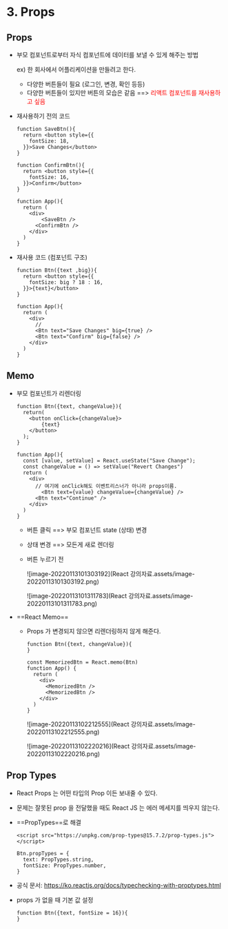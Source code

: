 # 3. Props

## Props

- 부모 컴포넌트로부터 자식 컴포넌트에 데이터를 보낼 수 있게 해주는 방법

  ex) 한 회사에서 어플리케이션을 만들려고 한다.

  	- 다양한 버튼들이 필요 (로그인, 변경, 확인 등등)
  	- 다양한 버튼들이 있지만 버튼의 모습은 같음 ==> <span style="color:red">리액트 컴포넌트를 재사용하고 싶음</span>

- 재사용하기 전의 코드

  ```react
  function SaveBtn(){
    return <button style={{
      fontSize: 18,
    }}>Save Changes</button>
  }
  
  function ConfirmBtn(){
    return <button style={{
      fontSize: 16,
    }}>Confirm</button>
  }
  
  function App(){
    return (
      <div>
     	  <SaveBtn />
        <ConfirmBtn />
      </div>
    )
  }
  ```

- 재사용 코드 (컴포넌트 구조)

  ```react
  function Btn({text ,big}){
    return <button style={{
      fontSize: big ? 18 : 16,
    }}>{text}</button>
  }
  
  function App(){
    return (
      <div>
        //   
        <Btn text="Save Changes" big={true} />
        <Btn text="Confirm" big={false} />
      </div>
    )
  }
  ```





## Memo

- 부모 컴포넌트가 리렌더링

  ```react
  function Btn({text, changeValue}){
    return(
      <button onClick={changeValue}>
     	  {text}
      </button>
    );
  }
  
  function App(){
    const [value, setValue] = React.useState("Save Change");
    const changeValue = () => setValue("Revert Changes")
    return (
      <div>
        // 여기에 onClick해도 이벤트리스너가 아니라 props이름.
     	  <Btn text={value} changeValue={changeValue} />
        <Btn text="Continue" />
      </div>
    )
  }
  ```

  - 버튼 클릭 ==> 부모 컴포넌트 state (상태) 변경

  - 상태 변경 ==> 모든게 새로 렌더링

  - 버튼 누르기 전

    ![image-20220113101303192](React 강의자료.assets/image-20220113101303192.png)

    ![image-20220113101311783](React 강의자료.assets/image-20220113101311783.png)

- ==React Memo==

  - Props 가 변경되지 않으면 리렌더링하지 않게 해준다.

    ```react
    function Btn({text, changeValue}){
    }
    
    const MemorizedBtn = React.memo(Btn)
    function App() {
      return (
        <div>
          <MemorizedBtn />
          <MemorizedBtn />
        </div>
      )
    }
    ```

    ![image-20220113102212555](React 강의자료.assets/image-20220113102212555.png)

    ![image-20220113102220216](React 강의자료.assets/image-20220113102220216.png)





## Prop Types

- React Props 는 어떤 타입의 Prop 이든 보내줄 수 있다.

- 문제는 잘못된 prop 을 전달했을 때도 React JS 는 에러 메세지를 띄우지 않는다.

- ==PropTypes==로 해결

  ```react
  <script src="https://unpkg.com/prop-types@15.7.2/prop-types.js"></script>
  
  Btn.propTypes = {
    text: PropTypes.string,
    fontSize: PropTypes.number,
  }
  ```

- 공식 문서: https://ko.reactjs.org/docs/typechecking-with-proptypes.html

- props 가 없을 때 기본 값 설정

  ```react
  function Btn({text, fontSize = 16}){
  }
  ```

